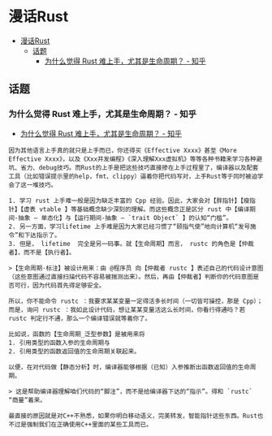 # 漫话Rust

<!--ts-->
* [漫话Rust](#漫话rust)
   * [话题](#话题)
      * [为什么觉得 Rust 难上手，尤其是生命周期？ - 知乎](#为什么觉得-rust-难上手尤其是生命周期---知乎)

<!-- Created by https://github.com/ekalinin/github-markdown-toc -->
<!-- Added by: runner, at: Mon Jul 25 09:33:14 UTC 2022 -->

<!--te-->

## 话题

### 为什么觉得 Rust 难上手，尤其是生命周期？ - 知乎

- [为什么觉得 Rust 难上手，尤其是生命周期？ - 知乎](https://www.zhihu.com/question/537491826)

```admonish quote title='把技巧掺杂在上手过程里'
因为其他语言上手真的就只是上手而已，你还得买《Effective Xxxx》甚至《More Effective Xxxx》，以及《Xxx并发编程》《深入理解Xxx虚拟机》等等各种书籍来学习各种避坑、省力、debug技巧。而Rust的上手是把这些技巧直接掺在上手过程里了，编译器以及配套工具（比如错误提示里的help，fmt、clippy）逼着你把代码写对，上手Rust等于同时被迫学会了这一堆技巧。
```

~~~admonish quote title='区分编译期抽象和运行期抽象'
1. 学习 rust 上手难一般是因为缺乏丰富的 Cpp 经验。因此，大家会对【胖指针】【瘦指针】【虚表 vtable 】等基础概念缺少深刻的理解。而这些概念正是区分 rust 中【编译期间-抽象 — 单态化】与【运行期间-抽象 — `trait Object` 】的认知“门槛”。
2. 另一方面，学习lifetime 上手难是因为大家已经习惯了“颐指气使”地向计算机“发号施令”和下达指示了。
3. 但是， lifetime  完全是另一码事。就【生命周期】而言， rustc 的角色是【仲裁者】，而不是【执行者】。

>【生命周期·标注】被设计用来：由 @程序员 向【仲裁者 rustc 】表述自己的代码设计意图（这些意图通过直接扫描代码不容易被揣测出来）。然后，再由【仲裁者】判断你的代码意图是否可行，因为代码首先得足够安全。

所以，你不能命令 rustc ：我要求某某变量一定得活多长时间（一切皆可操控，那是 Cpp）；而是，询问 rustc ：我如此设计代码，想让某某变量活这么长时间，你看行得通吗？若 rustc 判定行不通，那么一个编译错误就等着你了。

比如说，函数的【生命周期_泛型参数】是被用来将  
1. 引用类型的函数入参的生命周期与  
2. 引用类型的函数返回值的生命周期关联起来。

以便，在对代码做【静态分析】时，编译器能够根据（已知）入参推断出函数返回值的生命周期。

> 这是帮助编译器理解咱们代码的“脚注”，而不是给编译器下达的“指示”。得和 `rustc` “商量”着来。
~~~

```admonish quote title='对C++不熟悉'
最直接的原因就是对C++不熟悉，如果你明白移动语义，完美转发，智能指针这些东西。Rust也不过是强制我们在正确使用C++里面的某些工具而已。
```